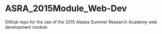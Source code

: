# ASRA_2015Module_Web-Dev

Github repo for the use of the 2015 Alaska Summer Research Academy web development module.